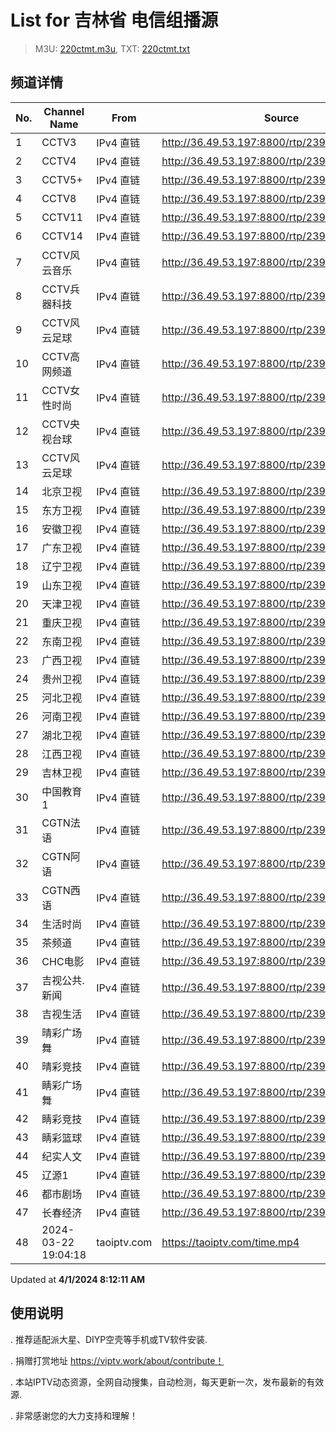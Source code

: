 # List for **吉林省 电信组播源**

> M3U: [220ctmt.m3u](/220ctmt.m3u), TXT: [220ctmt.txt](/txt/220ctmt.txt)

## 频道详情

| No. | Channel Name | From | Source |
| --- | ------------ | ---- | ------ |
| 1 | CCTV3 | IPv4 直链 | <http://36.49.53.197:8800/rtp/239.37.0.231:5540> |
| 2 | CCTV4 | IPv4 直链 | <http://36.49.53.197:8800/rtp/239.37.1.25:5540> |
| 3 | CCTV5+ | IPv4 直链 | <http://36.49.53.197:8800/rtp/239.37.0.121:5540> |
| 4 | CCTV8 | IPv4 直链 | <http://36.49.53.197:8800/rtp/239.37.0.234:5540> |
| 5 | CCTV11 | IPv4 直链 | <http://36.49.53.197:8800/rtp/239.37.1.26:5540> |
| 6 | CCTV14 | IPv4 直链 | <http://36.49.53.197:8800/rtp/239.37.0.5:5540> |
| 7 | CCTV风云音乐 | IPv4 直链 | <http://36.49.53.197:8800/rtp/239.37.0.81:5540> |
| 8 | CCTV兵器科技 | IPv4 直链 | <http://36.49.53.197:8800/rtp/239.37.0.84:5540> |
| 9 | CCTV风云足球 | IPv4 直链 | <http://36.49.53.197:8800/rtp/239.37.0.80:5540> |
| 10 | CCTV高网频道 | IPv4 直链 | <http://36.49.53.197:8800/rtp/239.37.0.230:5540> |
| 11 | CCTV女性时尚 | IPv4 直链 | <http://36.49.53.197:8800/rtp/239.37.0.69:5540> |
| 12 | CCTV央视台球 | IPv4 直链 | <http://36.49.53.197:8800/rtp/239.37.0.163:5540> |
| 13 | CCTV风云足球 | IPv4 直链 | <http://36.49.53.197:8800/rtp/239.37.0.80:5540> |
| 14 | 北京卫视 | IPv4 直链 | <http://36.49.53.197:8800/rtp/239.37.0.9:5540> |
| 15 | 东方卫视 | IPv4 直链 | <http://36.49.53.197:8800/rtp/239.37.0.123:5540> |
| 16 | 安徽卫视 | IPv4 直链 | <http://36.49.53.197:8800/rtp/239.37.0.159:5540> |
| 17 | 广东卫视 | IPv4 直链 | <http://36.49.53.197:8800/rtp/239.37.0.12:5540> |
| 18 | 辽宁卫视 | IPv4 直链 | <http://36.49.53.197:8800/rtp/239.37.0.160:5540> |
| 19 | 山东卫视 | IPv4 直链 | <http://36.49.53.197:8800/rtp/239.37.0.15:5540> |
| 20 | 天津卫视 | IPv4 直链 | <http://36.49.53.197:8800/rtp/239.37.0.4:5540> |
| 21 | 重庆卫视 | IPv4 直链 | <http://36.49.53.197:8800/rtp/239.37.0.158:5540> |
| 22 | 东南卫视 | IPv4 直链 | <http://36.49.53.197:8800/rtp/239.37.0.124:5540> |
| 23 | 广西卫视 | IPv4 直链 | <http://36.49.53.197:8800/rtp/239.37.1.23:5540> |
| 24 | 贵州卫视 | IPv4 直链 | <http://36.49.53.197:8800/rtp/239.37.0.157:5540> |
| 25 | 河北卫视 | IPv4 直链 | <http://36.49.53.197:8800/rtp/239.37.0.154:5540> |
| 26 | 河南卫视 | IPv4 直链 | <http://36.49.53.197:8800/rtp/239.37.0.155:5540> |
| 27 | 湖北卫视 | IPv4 直链 | <http://36.49.53.197:8800/rtp/239.37.0.16:5540> |
| 28 | 江西卫视 | IPv4 直链 | <http://36.49.53.197:8800/rtp/239.37.0.156:5540> |
| 29 | 吉林卫视 | IPv4 直链 | <http://36.49.53.197:8800/rtp/239.37.0.111:5540> |
| 30 | 中国教育1 | IPv4 直链 | <http://36.49.53.197:8800/rtp/239.37.0.193:5540> |
| 31 | CGTN法语 | IPv4 直链 | <http://36.49.53.197:8800/rtp/239.37.1.16:5540> |
| 32 | CGTN阿语 | IPv4 直链 | <http://36.49.53.197:8800/rtp/239.37.1.17:5540> |
| 33 | CGTN西语 | IPv4 直链 | <http://36.49.53.197:8800/rtp/239.37.1.15:5540> |
| 34 | 生活时尚 | IPv4 直链 | <http://36.49.53.197:8800/rtp/239.37.0.240:5540> |
| 35 | 茶频道 | IPv4 直链 | <http://36.49.53.197:8800/rtp/239.37.0.245:5540> |
| 36 | CHC电影 | IPv4 直链 | <http://36.49.53.197:8800/rtp/239.37.0.187:5540> |
| 37 | 吉视公共.新闻 | IPv4 直链 | <http://36.49.53.197:8800/rtp/239.37.1.6:5540> |
| 38 | 吉视生活 | IPv4 直链 | <http://36.49.53.197:8800/rtp/239.37.1.4:5540> |
| 39 | 晴彩广场舞 | IPv4 直链 | <http://36.49.53.197:8800/rtp/239.37.0.223:5540> |
| 40 | 晴彩竞技 | IPv4 直链 | <http://36.49.53.197:8800/rtp/239.37.0.215:5540> |
| 41 | 睛彩广场舞 | IPv4 直链 | <http://36.49.53.197:8800/rtp/239.37.0.42:5540> |
| 42 | 睛彩竞技 | IPv4 直链 | <http://36.49.53.197:8800/rtp/239.37.0.41:5540> |
| 43 | 睛彩篮球 | IPv4 直链 | <http://36.49.53.197:8800/rtp/239.37.0.38:5540> |
| 44 | 纪实人文 | IPv4 直链 | <http://36.49.53.197:8800/rtp/239.37.0.152:5540> |
| 45 | 辽源1 | IPv4 直链 | <http://36.49.53.197:8800/rtp/239.37.0.250:5540> |
| 46 | 都市剧场 | IPv4 直链 | <http://36.49.53.197:8800/rtp/239.37.0.241:5540> |
| 47 | 长春经济 | IPv4 直链 | <http://36.49.53.197:8800/rtp/239.37.0.99:5540> |
| 48 | 2024-03-22 19:04:18 | taoiptv.com | <https://taoiptv.com/time.mp4> |

Updated at **4/1/2024 8:12:11 AM**

## 使用说明

. 推荐适配派大星、DIYP空壳等手机或TV软件安装.

. 捐赠打赏地址 https://viptv.work/about/contribute！

. 本站IPTV动态资源，全网自动搜集，自动检测，每天更新一次，发布最新的有效源.

. 非常感谢您的大力支持和理解！